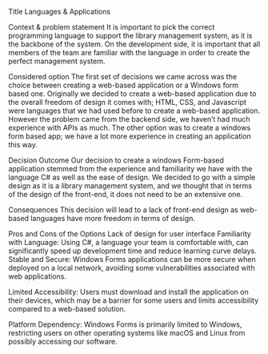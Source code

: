 Title 
Languages & Applications

Context & problem statement
It is important to pick the correct programming language to support the library management system, as it is the backbone of the system. On the development side, it is important that all members of the team are familiar with the language in order to create the perfect management system. 

Considered option 
The first set of decisions we came across was the choice between creating a web-based application or a Windows form based one. Originally we decided to create a web-based application due to the overall freedom of design it comes with; HTML, CSS, and Javascript were languages that we had used before to create a web-based application. However the problem came from the backend side, we haven’t had much experience with APIs as much. The other option was to create a windows form based app; we have a lot more experience in creating an application this way.

Decision Outcome 
Our decision to create a windows Form-based application stemmed from the experience and familiarity we have with the language C# as well as the ease of design. We decided to go with a simple design as it is a library management system, and we thought that in terms of the design of the front-end, it does not need to be an extensive one.


Consequences 
This decision will lead to a lack of front-end design as web-based languages have more freedom in terms of design. 




Pros and Cons of the Options 
Lack of design for user interface
Familiarity with Language: Using C#, a language your team is comfortable with, can significantly speed up development time and reduce learning curve delays.
Stable and Secure: Windows Forms applications can be more secure when deployed on a local network, avoiding some vulnerabilities associated with web applications.

Limited Accessibility: Users must download and install the application on their devices, which may be a barrier for some users and limits accessibility compared to a web-based solution.

Platform Dependency: Windows Forms is primarily limited to Windows, restricting users on other operating systems like macOS and Linux from possibly accessing our software.
